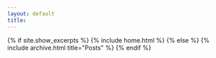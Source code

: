 ```yaml
---
layout: default
title: 
---
```


{% if site.show_excerpts %}
  {% include home.html %}
{% else %}
  {% include archive.html title="Posts" %}
{% endif %}
